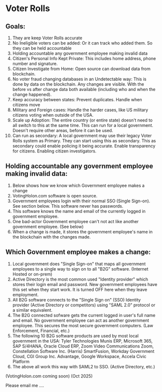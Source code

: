 # Voter Rolls  


## Goals:
1. They are keep Voter Rolls accurate
1. No Ineligible voters can be added: Or it can track who added them. So they can be held accountable
1. Holding accountable any government employee making invalid data
1. Citizen's Personal Info Kept Private: This includes home address, phone number and signature.
1. Citizen Investigate from Home: Open source can download data from blockchain.
1. No voter fraud changing databases in an Undetectable way: This is done by data on the blockchain. Any changes are visible. With the before vs after change data both available (including who and when the change happened).
1. Keep accuracy between states: Prevent duplicates. Handle when citizens move
1. Military and Foreign cases: Handle the harder cases, like US military citizens voting when outside of the USA.
1. Scale up Adoption: The entire country (or entire state) doesn't need to all switch to this at the same time. This can run for a local government. Doesn't require other areas, before it can be used.
1. Can run as secondary: A local government may use their legacy Voter Rolls system as Primary. They can start using this as secondary. This as secondary could enable policing it being accurate. Enable transparency for citizens. Enabling citizen investigators.
   

## Holding accountable any government employee making invalid data:
1. Below shows how we know which Government employee makes a change
1. VotingHolon.com software is open source.
1. Government employees login with their normal SSO (Single Sign-on).  See section below. This software never has passwords.
1. This software knows the name and email of the currently logged in government employee.
1. One bad-actor Government employee can't not act like another government employee. (See below)
1. When a change is made, it stores the government employee's name in the blockchain with the changes made.


## Which Government employee makes a change:
1. Local government does "Single Sign-on" that maps all government employees to a single way to sign on to all "B2G" software. (Internet Hosted or on-prem)
1. Active Directory is the most common used "Identity provider" which stores their login email and password. New government employees have this set when they start work. It is turned OFF here when they leave employment.
1. All B2G software connects to the "Single Sign on" (SSO) Identity provider (Active Directory or competitors) using "SAML 2.0" protocol or a similar equivalent.
1. The B2G connected sofware gets the current logged in user's full name and email. No government employee can act as another government employee. This secures the most secure government computers. (Law Enforcement, Financial, etc.)
1. The following 10 B2G software products are used by most local government in the USA: Tyler Technologies Munis ERP, Microsoft 365, SAP S/4HANA, Oracle Cloud ERP, Zoom Video Communications Zoom, Constellation Software Inc. (Harris) SmartFusion, Workday Government Cloud, CGI Group Inc. Advantage, Google Workspace, Accela Civic Platform
1. The above all work this way with SAML2 to SSO. (Active Directory, etc.)


(VotingHolon.com coming soon)   (Oct 2025)

Please email me ....

